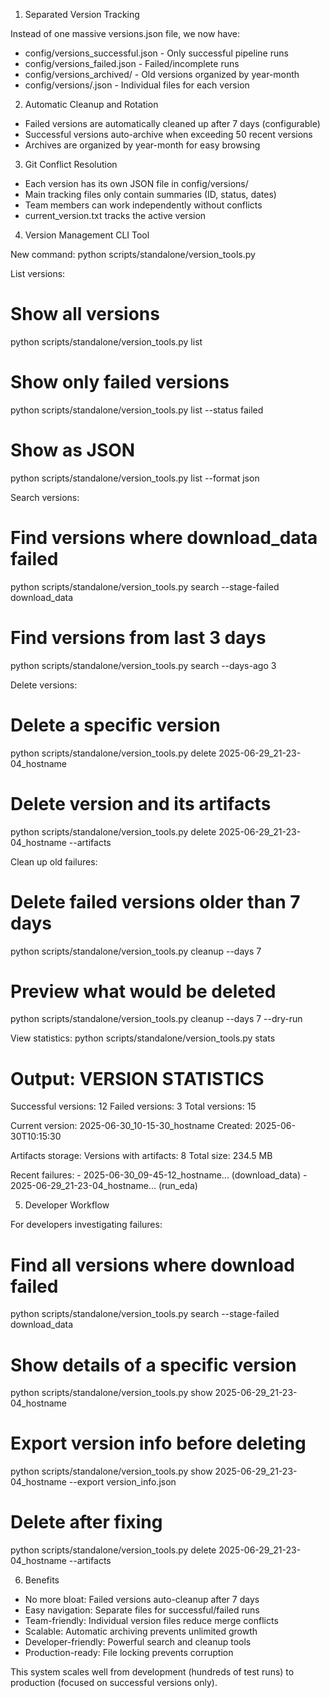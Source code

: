 1. Separated Version Tracking

  Instead of one massive versions.json file, we now have:
  - config/versions_successful.json - Only successful pipeline runs
  - config/versions_failed.json - Failed/incomplete runs
  - config/versions_archived/ - Old versions organized by year-month
  - config/versions/<version-id>.json - Individual files for each version

  2. Automatic Cleanup and Rotation

  - Failed versions are automatically cleaned up after 7 days (configurable)
  - Successful versions auto-archive when exceeding 50 recent versions
  - Archives are organized by year-month for easy browsing

  3. Git Conflict Resolution

  - Each version has its own JSON file in config/versions/
  - Main tracking files only contain summaries (ID, status, dates)
  - Team members can work independently without conflicts
  - current_version.txt tracks the active version

  4. Version Management CLI Tool

  New command: python scripts/standalone/version_tools.py

  List versions:
  # Show all versions
  python scripts/standalone/version_tools.py list

  # Show only failed versions
  python scripts/standalone/version_tools.py list --status failed

  # Show as JSON
  python scripts/standalone/version_tools.py list --format json

  Search versions:
  # Find versions where download_data failed
  python scripts/standalone/version_tools.py search --stage-failed download_data

  # Find versions from last 3 days
  python scripts/standalone/version_tools.py search --days-ago 3

  Delete versions:
  # Delete a specific version
  python scripts/standalone/version_tools.py delete 2025-06-29_21-23-04_hostname

  # Delete version and its artifacts
  python scripts/standalone/version_tools.py delete 2025-06-29_21-23-04_hostname --artifacts

  Clean up old failures:
  # Delete failed versions older than 7 days
  python scripts/standalone/version_tools.py cleanup --days 7

  # Preview what would be deleted
  python scripts/standalone/version_tools.py cleanup --days 7 --dry-run

  View statistics:
  python scripts/standalone/version_tools.py stats

  Output:
  VERSION STATISTICS
  ========================================
  Successful versions: 12
  Failed versions: 3
  Total versions: 15

  Current version: 2025-06-30_10-15-30_hostname
  Created: 2025-06-30T10:15:30

  Artifacts storage:
    Versions with artifacts: 8
    Total size: 234.5 MB

  Recent failures:
    - 2025-06-30_09-45-12_hostname... (download_data)
    - 2025-06-29_21-23-04_hostname... (run_eda)

  5. Developer Workflow

  For developers investigating failures:
  # Find all versions where download failed
  python scripts/standalone/version_tools.py search --stage-failed download_data

  # Show details of a specific version
  python scripts/standalone/version_tools.py show 2025-06-29_21-23-04_hostname

  # Export version info before deleting
  python scripts/standalone/version_tools.py show 2025-06-29_21-23-04_hostname --export version_info.json

  # Delete after fixing
  python scripts/standalone/version_tools.py delete 2025-06-29_21-23-04_hostname --artifacts

  6. Benefits

  - No more bloat: Failed versions auto-cleanup after 7 days
  - Easy navigation: Separate files for successful/failed runs
  - Team-friendly: Individual version files reduce merge conflicts
  - Scalable: Automatic archiving prevents unlimited growth
  - Developer-friendly: Powerful search and cleanup tools
  - Production-ready: File locking prevents corruption

  This system scales well from development (hundreds of test runs) to production (focused on successful versions only).

